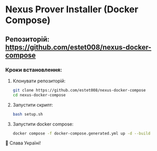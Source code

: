 # Nexus Prover Installer (Docker Compose)

## Репозиторій: https://github.com/estet008/nexus-docker-compose

### Кроки встановлення:

1. Клонувати репозиторій:
   ```bash
   git clone https://github.com/estet008/nexus-docker-compose
   cd nexus-docker-compose
   ```

2. Запустити скрипт:
   ```bash
   bash setup.sh
   ```

3. Запустити docker compose:
   ```bash
   docker compose -f docker-compose.generated.yml up -d --build
   ```

💙 Слава Україні!
